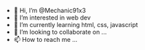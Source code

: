 - 👋 Hi, I’m @Mechanic91x3
- 👀 I’m interested in web dev
- 🌱 I’m currently learning html, css, javascript 
- 💞️ I’m looking to collaborate on ...
- 📫 How to reach me ...

<!---
Mechanic91x3/Mechanic91x3 is a ✨ special ✨ repository because its `README.md` (this file) appears on your GitHub profile.
You can click the Preview link to take a look at your changes.
--->
